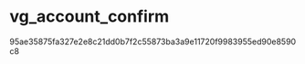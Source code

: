 vg_account_confirm
==================
95ae35875fa327e2e8c21dd0b7f2c55873ba3a9e11720f9983955ed90e8590c8
